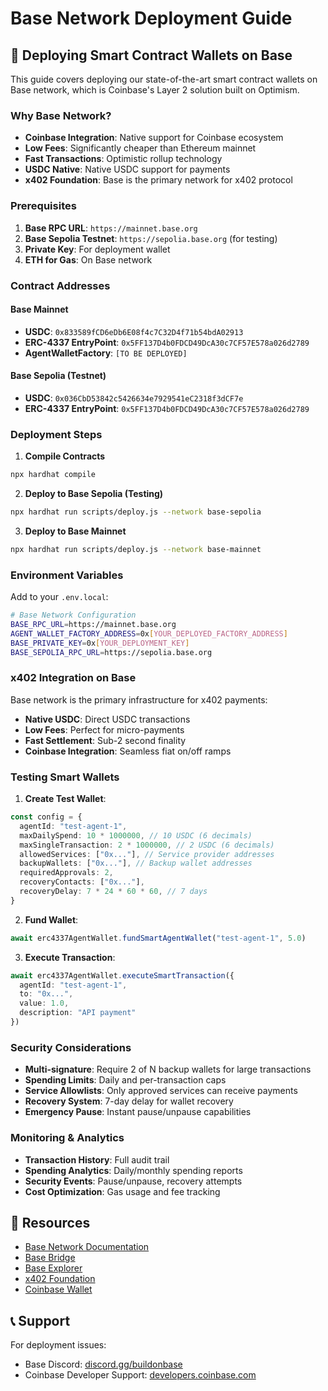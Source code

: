 # Base Network Deployment Guide

## 🚀 Deploying Smart Contract Wallets on Base

This guide covers deploying our state-of-the-art smart contract wallets on Base network, which is Coinbase's Layer 2 solution built on Optimism.

### Why Base Network?

- **Coinbase Integration**: Native support for Coinbase ecosystem
- **Low Fees**: Significantly cheaper than Ethereum mainnet
- **Fast Transactions**: Optimistic rollup technology
- **USDC Native**: Native USDC support for payments
- **x402 Foundation**: Base is the primary network for x402 protocol

### Prerequisites

1. **Base RPC URL**: `https://mainnet.base.org`
2. **Base Sepolia Testnet**: `https://sepolia.base.org` (for testing)
3. **Private Key**: For deployment wallet
4. **ETH for Gas**: On Base network

### Contract Addresses

#### Base Mainnet
- **USDC**: `0x833589fCD6eDb6E08f4c7C32D4f71b54bdA02913`
- **ERC-4337 EntryPoint**: `0x5FF137D4b0FDCD49DcA30c7CF57E578a026d2789`
- **AgentWalletFactory**: `[TO BE DEPLOYED]`

#### Base Sepolia (Testnet)
- **USDC**: `0x036CbD53842c5426634e7929541eC2318f3dCF7e`
- **ERC-4337 EntryPoint**: `0x5FF137D4b0FDCD49DcA30c7CF57E578a026d2789`

### Deployment Steps

1. **Compile Contracts**
```bash
npx hardhat compile
```

2. **Deploy to Base Sepolia (Testing)**
```bash
npx hardhat run scripts/deploy.js --network base-sepolia
```

3. **Deploy to Base Mainnet**
```bash
npx hardhat run scripts/deploy.js --network base-mainnet
```

### Environment Variables

Add to your `.env.local`:
```bash
# Base Network Configuration
BASE_RPC_URL=https://mainnet.base.org
AGENT_WALLET_FACTORY_ADDRESS=0x[YOUR_DEPLOYED_FACTORY_ADDRESS]
BASE_PRIVATE_KEY=0x[YOUR_DEPLOYMENT_KEY]
BASE_SEPOLIA_RPC_URL=https://sepolia.base.org
```

### x402 Integration on Base

Base network is the primary infrastructure for x402 payments:

- **Native USDC**: Direct USDC transactions
- **Low Fees**: Perfect for micro-payments
- **Fast Settlement**: Sub-2 second finality
- **Coinbase Integration**: Seamless fiat on/off ramps

### Testing Smart Wallets

1. **Create Test Wallet**:
```typescript
const config = {
  agentId: "test-agent-1",
  maxDailySpend: 10 * 1000000, // 10 USDC (6 decimals)
  maxSingleTransaction: 2 * 1000000, // 2 USDC (6 decimals)
  allowedServices: ["0x..."], // Service provider addresses
  backupWallets: ["0x..."], // Backup wallet addresses
  requiredApprovals: 2,
  recoveryContacts: ["0x..."],
  recoveryDelay: 7 * 24 * 60 * 60, // 7 days
}
```

2. **Fund Wallet**:
```typescript
await erc4337AgentWallet.fundSmartAgentWallet("test-agent-1", 5.0)
```

3. **Execute Transaction**:
```typescript
await erc4337AgentWallet.executeSmartTransaction({
  agentId: "test-agent-1",
  to: "0x...",
  value: 1.0,
  description: "API payment"
})
```

### Security Considerations

- **Multi-signature**: Require 2 of N backup wallets for large transactions
- **Spending Limits**: Daily and per-transaction caps
- **Service Allowlists**: Only approved services can receive payments
- **Recovery System**: 7-day delay for wallet recovery
- **Emergency Pause**: Instant pause/unpause capabilities

### Monitoring & Analytics

- **Transaction History**: Full audit trail
- **Spending Analytics**: Daily/monthly spending reports
- **Security Events**: Pause/unpause, recovery attempts
- **Cost Optimization**: Gas usage and fee tracking

## 🔗 Resources

- [Base Network Documentation](https://docs.base.org/)
- [Base Bridge](https://bridge.base.org/)
- [Base Explorer](https://basescan.org/)
- [x402 Foundation](https://x402.foundation/)
- [Coinbase Wallet](https://www.coinbase.com/wallet)

## 📞 Support

For deployment issues:
- Base Discord: [discord.gg/buildonbase](https://discord.gg/buildonbase)
- Coinbase Developer Support: [developers.coinbase.com](https://developers.coinbase.com)
